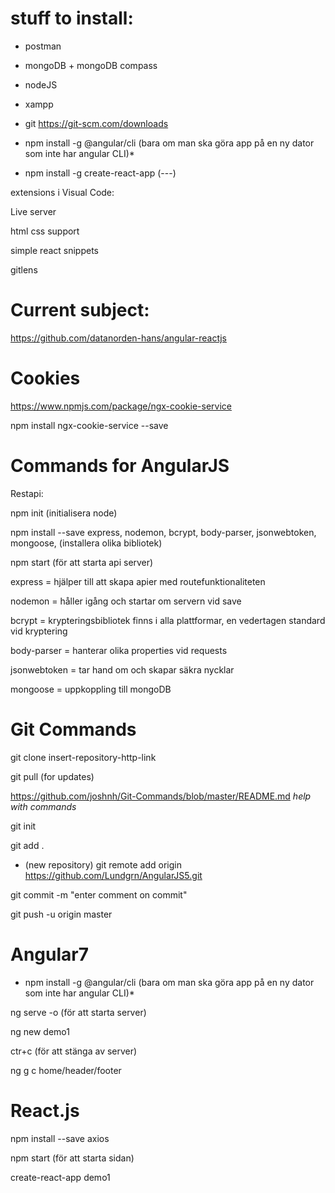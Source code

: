 # stuff to install:
* postman

* mongoDB + mongoDB compass

* nodeJS

* xampp

* git https://git-scm.com/downloads

* npm install -g @angular/cli (bara om man ska göra app på en ny dator som inte har angular CLI)*
* npm install -g create-react-app (---)

 extensions i Visual Code:
 
 Live server
 
 html css support
 
 simple react snippets
 
 gitlens
 

# Current subject:

 https://github.com/datanorden-hans/angular-reactjs
 
 # Cookies

https://www.npmjs.com/package/ngx-cookie-service

npm install ngx-cookie-service --save

 # Commands for AngularJS

Restapi: 

npm init     (initialisera node)

npm install --save express, nodemon, bcrypt, body-parser, jsonwebtoken, mongoose,	(installera olika bibliotek)

npm start (för att starta api server)

express =	hjälper till att skapa apier med routefunktionaliteten

nodemon = 	håller igång och startar om servern vid save	

bcrypt = 	krypteringsbibliotek finns i alla plattformar, en vedertagen standard vid kryptering

body-parser = 	hanterar olika properties vid requests

jsonwebtoken = 	tar hand om och skapar säkra nycklar

mongoose =	uppkoppling till mongoDB


# Git Commands

 git clone insert-repository-http-link

 git pull (for updates)

https://github.com/joshnh/Git-Commands/blob/master/README.md *help with commands*

git init

git add .

* (new repository) git remote add origin https://github.com/Lundgrn/AngularJS5.git

git commit -m "enter comment on commit"

git push -u origin master


# Angular7

* npm install -g @angular/cli (bara om man ska göra app på en ny dator som inte har angular CLI)*

ng serve -o (för att starta server)

ng new demo1


ctr+c (för att stänga av server)

ng g c home/header/footer

# React.js

npm install --save axios

npm start (för att starta sidan)

create-react-app demo1




